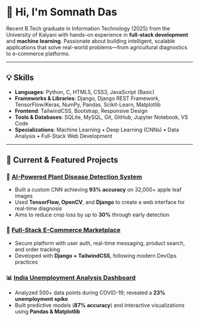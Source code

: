 # 👋 Hi, I'm Somnath Das

Recent B.Tech graduate in Information Technology (2025) from the University of Kalyani with hands-on experience in **full-stack development** and **machine learning**. Passionate about building intelligent, scalable applications that solve real-world problems—from agricultural diagnostics to e-commerce platforms.

---

## 💡 Skills

- **Languages**: Python, C, HTML5, CSS3, JavaScript (Basic)  
- **Frameworks & Libraries**: Django, Django REST Framework, TensorFlow/Keras, NumPy, Pandas, Scikit-Learn, Matplotlib  
- **Frontend**: TailwindCSS, Bootstrap, Responsive Design  
- **Tools & Databases**: SQLite, MySQL, Git, GitHub, Jupyter Notebook, VS Code  
- **Specializations**: Machine Learning • Deep Learning (CNNs) • Data Analysis • Full-Stack Web Development

---

## 🚀 Current & Featured Projects

### 🌿 [AI-Powered Plant Disease Detection System](https://github.com/dassomnath99/custom-cnn)  
- Built a custom CNN achieving **93% accuracy** on 32,000+ apple leaf images  
- Used **TensorFlow, OpenCV**, and **Django** to create a web interface for real-time diagnosis  
- Aims to reduce crop loss by up to **30%** through early detection  

### 🛒 [Full-Stack E-Commerce Marketplace](https://github.com/dassomnath99/Online-Marketplace)  
- Secure platform with user auth, real-time messaging, product search, and order tracking  
- Developed with **Django + TailwindCSS**, following modern DevOps practices  

### 📊 [India Unemployment Analysis Dashboard](https://www.kaggle.com/code/somnathdas8642/unemployment-analysis-of-india-2020)  
- Analyzed 500+ data points during COVID-19; revealed a **23% unemployment spike**  
- Built predictive models (**87% accuracy**) and interactive visualizations using **Pandas & Matplotlib**
